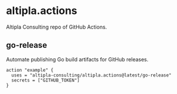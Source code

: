 
# altipla.actions

Altipla Consulting repo of GitHub Actions.

## go-release

Automate publishing Go build artifacts for GitHub releases.

```
action "example" {
  uses = "altipla-consulting/altipla.actions@latest/go-release"
  secrets = ["GITHUB_TOKEN"]
}
```
